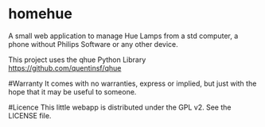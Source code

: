 # homehue
A small web application to manage Hue Lamps from a std computer, a phone without Philips Software or any other device.

This project uses the qhue Python Library https://github.com/quentinsf/qhue


#Warranty
It comes with no warranties, express or implied, but just with the hope that it may be useful to someone.

#Licence
This little webapp is distributed under the GPL v2. See the LICENSE file.

